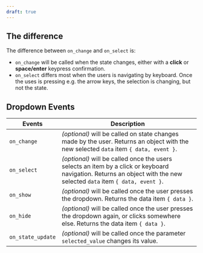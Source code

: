 ```yaml
---
draft: true
---
```


## The difference

The difference between `on_change` and `on_select` is:

- `on_change` will be called when the state changes, either with a **click** or **space/enter** keypress confirmation.
- `on_select` differs most when the users is navigating by keyboard. Once the uses is pressing e.g. the arrow keys, the selection is changing, but not the state.

## Dropdown Events

| Events            | Description                                                                                                                                                          |
| ----------------- | -------------------------------------------------------------------------------------------------------------------------------------------------------------------- |
| `on_change`       | _(optional)_ will be called on state changes made by the user. Returns an object with the new selected `data` item `{ data, event }`.                                |
| `on_select`       | _(optional)_ will be called once the users selects an item by a click or keyboard navigation. Returns an object with the new selected `data` item `{ data, event }`. |
| `on_show`         | _(optional)_ will be called once the user presses the dropdown. Returns the data item `{ data }`.                                                                    |
| `on_hide`         | _(optional)_ will be called once the user presses the dropdown again, or clicks somewhere else. Returns the data item `{ data }`.                                    |
| `on_state_update` | _(optional)_ will be called once the parameter `selected_value` changes its value.                                                                                   |
